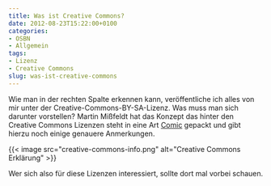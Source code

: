 ```yaml
---
title: Was ist Creative Commons?
date: 2012-08-23T15:22:00+0100
categories:
- OSBN
- Allgemein
tags:
- Lizenz
- Creative Commons
slug: was-ist-creative-commons
---
```

Wie man in der rechten Spalte erkennen kann, veröffentliche ich alles von mir unter der Creative-Commons-BY-SA-Lizenz. Was muss man sich darunter vorstellen? Martin Mißfeldt hat das Konzept das hinter den Creative Commons Lizenzen steht in eine Art [Comic](http://www.bildersuche.org/creative-commons-infografik.php\ "Creative Commons Infografik") gepackt und gibt hierzu noch einige genauere Anmerkungen.

{{< image src="creative-commons-info.png" alt="Creative Commons Erklärung" >}}

Wer sich also für diese Lizenzen interessiert, sollte dort mal vorbei schauen.
